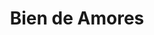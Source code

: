---
title: "Bien de Amores"
url: /ciudad-autonoma-de-buenos-aires/bien-de-amores-avenida-santa-fe/
shop: Kleidung
---